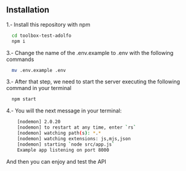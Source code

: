 
## Installation

1.- Install this repository with npm

```bash
  cd toolbox-test-adolfo
  npm i 
```

3.- Change the name of the .env.example to .env with the following commands

```bash
  mv .env.example .env
```

3.- After that step, we need to start the server executing the following command in your terminal

```bash
  npm start
```

4.- You will the next message in your terminal: 

```bash
    [nodemon] 2.0.20
    [nodemon] to restart at any time, enter `rs`
    [nodemon] watching path(s): *.*
    [nodemon] watching extensions: js,mjs,json
    [nodemon] starting `node src/app.js`
    Example app listening on port 8000
```

And then you can enjoy and test the API


    
